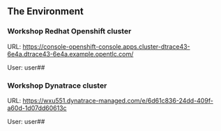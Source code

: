 ## The Environment

### Workshop Redhat Openshift cluster

URL: https://console-openshift-console.apps.cluster-dtrace43-6e4a.dtrace43-6e4a.example.opentlc.com/

User: user##



### Workshop Dynatrace cluster

URL: https://wxu551.dynatrace-managed.com/e/6d61c836-24dd-409f-a60d-1d07dd60613c

User: user##
